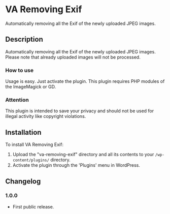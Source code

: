 VA Removing Exif
==============================

Automatically removing all the Exif of the newly uploaded JPEG images.

## Description

Automatically removing all the Exif of the newly uploaded JPEG images. Please note that already uploaded images will not be processed.

### How to use

Usage is easy. Just activate the plugin. This plugin requires PHP modules of the ImageMagick or GD.

### Attention

This plugin is intended to save your privacy and should not be used for illegal activity like copyright violations.

## Installation

To install VA Removing Exif:

1. Upload the "va-removing-exif" directory and all its contents to your `/wp-content/plugins/` directory.
2. Activate the plugin through the 'Plugins' menu in WordPress.

## Changelog

### 1.0.0
* First public release.